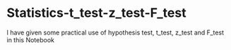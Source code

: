 # Statistics-t_test-z_test-F_test
I have given some practical use of hypothesis test, t_test, z_test and F_test in this Notebook
